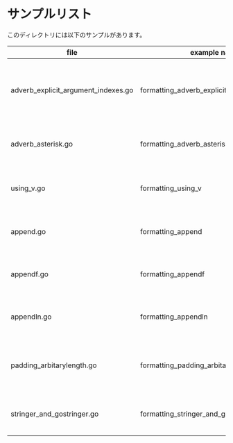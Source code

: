 # サンプルリスト

このディレクトリには以下のサンプルがあります。

| file                                | example name                                | note                                                                    |
| ----------------------------------- | ------------------------------------------- | ----------------------------------------------------------------------- |
| adverb_explicit_argument_indexes.go | formatting_adverb_explicit_argument_indexes | フォーマッティングの Explicit argument indexes についてのサンプルです。 |
| adverb_asterisk.go                  | formatting_adverb_asterisk                  | フォーマッティングの %*s についてのサンプルです                         |
| using_v.go                          | formatting_using_v                          | フォーマットするときの v の使い方についてのサンプルです                 |
| append.go                           | formatting_append                           | Go 1.19 から追加された fmt.Append() のサンプルです                      |
| appendf.go                          | formatting_appendf                          | Go 1.19 から追加された fmt.Appendf() のサンプルです                     |
| appendln.go                         | formatting_appendln                         | Go 1.19 から追加された fmt.Appendln() のサンプルです                    |
| padding_arbitarylength.go           | formatting_padding_arbitarylength           | 文字列をパディングする際の桁数を外から指定するサンプルです              |
| stringer_and_gostringer.go          | formatting_stringer_and_gostringer          | fmt.Stringerとfmt.GoStringerについてのサンプルです                      |
